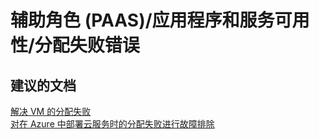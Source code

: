 <properties
    pageTitle="worker role (paas)/application and service availability/allocation failure error"
    description="辅助角色 (PAAS)/应用程序和服务可用性/分配失败错误"
    service="microsoft.classiccompute"
    resource="domainnames"
    authors="aashu"
    displayOrder=""
    selfHelpType="generic"
    supportTopicIds="32440211"
    resourceTags=""
    productPesIds="13185"
    cloudEnvironments="public"
/>


# 辅助角色 (PAAS)/应用程序和服务可用性/分配失败错误

## **建议的文档**
[解决 VM 的分配失败](https://azure.microsoft.com/documentation/articles/virtual-machines-allocation-failure/)<br>
[对在 Azure 中部署云服务时的分配失败进行故障排除](https://azure.microsoft.com/documentation/articles/cloud-services-allocation-failures/)



<!--HONumber=Jul16_HO4-->


